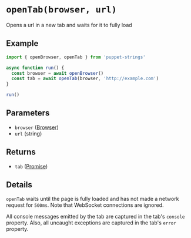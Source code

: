 # `openTab(browser, url)`
Opens a url in a new tab and waits for it to fully load

## Example
```js
import { openBrowser, openTab } from 'puppet-strings'

async function run() {
  const browser = await openBrowser()
  const tab = await openTab(browser, 'http://example.com')
}

run()
```

## Parameters
* `browser` ([Browser](../../interface#browser-object))
* `url` (string)

## Returns
* `tab` ([Promise<Tab>](../../interface#tab-object))

## Details
`openTab` waits until the page is fully loaded and has not made a network
request for `500ms`. Note that WebSocket connections are ignored.

All console messages emitted by the tab are captured in the tab's `console`
property. Also, all uncaught exceptions are captured in the tab's `error`
property.
